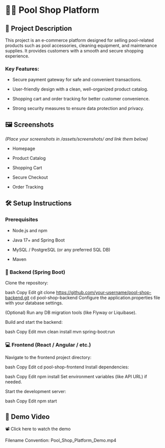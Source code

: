 # 🏊‍♂️ Pool Shop Platform

## 📌 Project Description

This project is an e-commerce platform designed for selling pool-related products such as pool accessories, cleaning equipment, and maintenance supplies. It provides customers with a smooth and secure shopping experience.

### Key Features:

* Secure payment gateway for safe and convenient transactions.

* User-friendly design with a clean, well-organized product catalog.

* Shopping cart and order tracking for better customer convenience.

* Strong security measures to ensure data protection and privacy.

## 🖼️ Screenshots

_(_Place_ your screenshots in /assets/screenshots/ and link them below)_

* Homepage

* Product Catalog

* Shopping Cart

* Secure Checkout

* Order Tracking

## 🛠️ Setup Instructions

### Prerequisites

* Node.js and npm

* Java 17+ and Spring Boot

* MySQL / PostgreSQL (or any preferred SQL DB)

* Maven

### 🔧 Backend (Spring Boot)

Clone the repository:

bash
Copy
Edit
git clone https://github.com/your-username/pool-shop-backend.git
cd pool-shop-backend
Configure the application.properties file with your database settings.

(Optional) Run any DB migration tools (like Flyway or Liquibase).

Build and start the backend:

bash
Copy
Edit
mvn clean install
mvn spring-boot:run

### 💻 Frontend (React / Angular / etc.)

Navigate to the frontend project directory:

bash
Copy
Edit
cd pool-shop-frontend
Install dependencies:

bash
Copy
Edit
npm install
Set environment variables (like API URL) if needed.

Start the development server:

bash
Copy
Edit
npm start

## 🎥 Demo Video

📽️ Click here to watch the demo

Filename Convention: Pool_Shop_Platform_Demo.mp4
